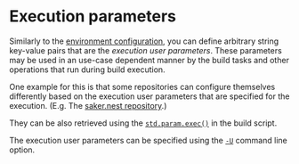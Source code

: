 # Execution parameters

Similarly to the [environment configuration](envconfig.md), you can define arbitrary string key-value pairs that are the *execution user parameters*. These parameters may be used in an use-case dependent manner by the build tasks and other operations that run during build execution.

One example for this is that some repositories can configure themselves differently based on the execution user parameters that are specified for the execution. (E.g. The [saker.nest repository](root:/saker.nest/doc/userguide/configuration.html).)

They can be also retrieved using the [`std.param.exec()`](root:/saker.standard/taskdoc/std.param.exec.html) in the build script.

The execution user parameters can be specified using the [`-U`](/doc/guide/cmdlineref/build.md#-u) command line option.
